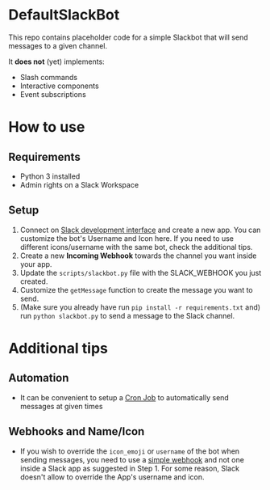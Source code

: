 # DefaultSlackBot
This repo contains placeholder code for a simple Slackbot that will send messages to a given channel.

It **does not** (yet) implements:
- Slash commands
- Interactive components
- Event subscriptions

# How to use

## Requirements
- Python 3 installed
- Admin rights on a Slack Workspace

## Setup

1. Connect on [Slack development interface](https://api.slack.com/apps) and create a new app. You can customize the bot's Username and Icon here. If you need to use different icons/username with the same bot, check the additional tips.
2. Create a new **Incoming Webhook** towards the channel you want inside your app.
3. Update the `scripts/slackbot.py` file with the SLACK_WEBHOOK you just created.
4. Customize the `getMessage` function to create the message you want to send.
5. (Make sure you already have run `pip install -r requirements.txt` and) run `python slackbot.py` to send a message to the Slack channel.

# Additional tips

## Automation
- It can be convenient to setup a [Cron Job](https://ostechnix.com/a-beginners-guide-to-cron-jobs/) to automatically send messages at given times

## Webhooks and Name/Icon
- If you wish to override the `icon_emoji` or `username` of the bot when sending messages, you need to use a [simple webhook](https://slack.com/apps/A0F7XDUAZ-incoming-webhooks) and not one inside a Slack app as suggested in Step 1. For some reason, Slack doesn't allow to override the App's username and icon.